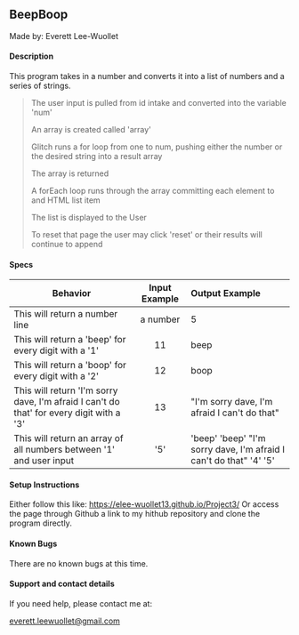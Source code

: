 ## BeepBoop

Made by: Everett Lee-Wuollet


#### Description

This program takes in a number and converts it into a list of numbers and a series of strings.

>The user input is pulled from id intake and converted into the variable 'num'
>
>An array is created called 'array'
>
>Glitch runs a for loop from one to num, pushing either the number or the desired string into a result array
>
>The array is returned
>
>A forEach loop runs through the array committing each element to and HTML list item
>
>The list is displayed to the User
>
>To reset that page the user may click 'reset' or their results will continue to append

#### Specs

| Behavior | Input Example | Output Example |
|----------|:-------------:|:---------------|
| This will return a number line | a number | 5 |
| This will return a 'beep' for every digit with a '1' | 11 | beep |
| This will return a 'boop' for every digit with a '2' | 12 | boop |
| This will return 'I'm sorry dave, I'm afraid I can't do that' for every digit with a '3' | 13 | "I'm sorry dave, I'm afraid I can't do that" |
| This will return an array of all numbers between '1' and user input | '5' | 'beep' 'beep' "I'm sorry dave, I'm afraid I can't do that" '4' '5' |

#### Setup Instructions

Either follow this like:  https://elee-wuollet13.github.io/Project3/
Or access the page through Github a link to my hithub repository and clone the program directly.


#### Known Bugs

There are no known bugs at this time.


#### Support and contact details

If you need help, please contact me at:

everett.leewuollet@gmail.com
